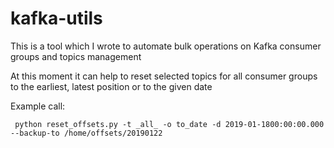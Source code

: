 # kafka-utils

This is a tool which I wrote to automate bulk operations on Kafka consumer groups and topics management

At this moment it can help to reset selected topics for all consumer groups to the earliest, latest position or to the given date

Example call:

```
 python reset_offsets.py -t _all_ -o to_date -d 2019-01-1800:00:00.000 --backup-to /home/offsets/20190122
```


